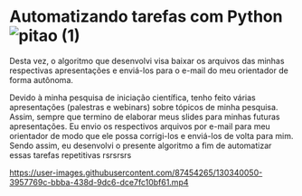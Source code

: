 # Automatizando tarefas com Python  ![pitao (1)](https://user-images.githubusercontent.com/87454265/130340144-117f6171-a454-478f-a8a3-3aa9173eb20b.png)




Desta vez, o algoritmo que desenvolvi visa baixar os arquivos das minhas respectivas apresentações e enviá-los para o e-mail do meu orientador de forma autônoma.

Devido à minha pesquisa de iniciação científica, tenho feito várias apresentações (palestras e webinars) sobre tópicos de minha pesquisa. Assim, sempre que termino de elaborar meus slides para minhas futuras apresentações. Eu envio os respectivos arquivos por e-mail para meu orientador de modo que ele possa corrigi-los e enviá-los de volta para mim. Sendo assim, eu desenvolvi o presente algoritmo a fim de automatizar essas tarefas repetitivas rsrsrsrs





https://user-images.githubusercontent.com/87454265/130340050-3957769c-bbba-438d-9dc6-dce7fc10bf61.mp4


